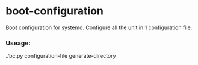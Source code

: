 # boot-configuration 

Boot configuration for systemd.
Configure all the unit in 1 configuration file.

### Useage:

./bc.py configuration-file generate-directory 
